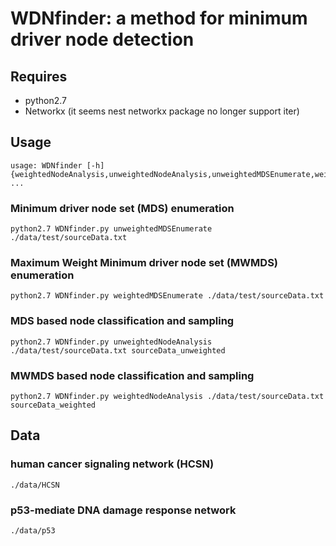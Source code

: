 # WDNfinder: a method for minimum driver node detection 

## Requires

- python2.7
- Networkx (it seems nest networkx package no longer support iter)

## Usage

	usage: WDNfinder [-h] {weightedNodeAnalysis,unweightedNodeAnalysis,unweightedMDSEnumerate,weightedMDSEnumerate}                 ...

### Minimum driver node set (MDS) enumeration

	python2.7 WDNfinder.py unweightedMDSEnumerate ./data/test/sourceData.txt

### Maximum Weight Minimum driver node set (MWMDS) enumeration

	python2.7 WDNfinder.py weightedMDSEnumerate ./data/test/sourceData.txt

### MDS based node classification and sampling

	python2.7 WDNfinder.py unweightedNodeAnalysis ./data/test/sourceData.txt sourceData_unweighted

### MWMDS based node classification and sampling

	python2.7 WDNfinder.py weightedNodeAnalysis ./data/test/sourceData.txt sourceData_weighted

## Data

### human cancer signaling network (HCSN)
	./data/HCSN
### p53-mediate DNA damage response network
	./data/p53

